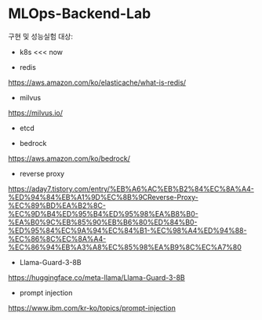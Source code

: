 # MLOps-Backend-Lab

구현 및 성능실험 대상:

- k8s <<< now

- redis

https://aws.amazon.com/ko/elasticache/what-is-redis/

- milvus

https://milvus.io/

- etcd

- bedrock

https://aws.amazon.com/ko/bedrock/

- reverse proxy

https://aday7.tistory.com/entry/%EB%A6%AC%EB%B2%84%EC%8A%A4-%ED%94%84%EB%A1%9D%EC%8B%9CReverse-Proxy-%EC%89%BD%EA%B2%8C-%EC%9D%B4%ED%95%B4%ED%95%98%EA%B8%B0-%EA%B0%9C%EB%85%90%EB%B6%80%ED%84%B0-%ED%95%84%EC%9A%94%EC%84%B1-%EC%98%A4%ED%94%88-%EC%86%8C%EC%8A%A4-%EC%86%94%EB%A3%A8%EC%85%98%EA%B9%8C%EC%A7%80

- Llama-Guard-3-8B

https://huggingface.co/meta-llama/Llama-Guard-3-8B

- prompt injection

https://www.ibm.com/kr-ko/topics/prompt-injection
